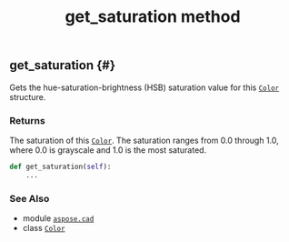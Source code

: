 ﻿---
title: get_saturation method
second_title: Aspose.CAD for Python via .NET API References
description: 
type: docs
weight: 70
url: /python-net/aspose.cad/color/get_saturation/
is_root: false
---

## get_saturation {#}

Gets the hue-saturation-brightness (HSB) saturation value for this [`Color`](/cad/python-net/aspose.cad/color) structure.


### Returns 


The saturation of this [`Color`](/cad/python-net/aspose.cad/color). The saturation ranges from 0.0 through 1.0, where 0.0 is grayscale and 1.0 is the most saturated.


```python
def get_saturation(self):
    ...
```





### See Also
* module [`aspose.cad`](../../)
* class [`Color`](/cad/python-net/aspose.cad/color)
